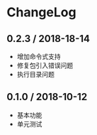 # ChangeLog

## 0.2.3 / 2018-18-14

- 增加命令式支持
- 修复包引入错误问题
- 执行目录问题

## 0.1.0 / 2018-10-12

- 基本功能
- 单元测试